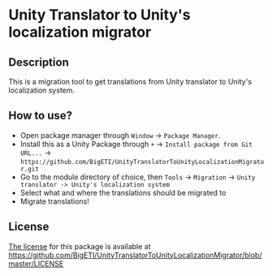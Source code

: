 # Unity Translator to Unity's localization migrator

## Description

This is a migration tool to get translations from Unity translator to Unity's localization system.

## How to use?

- Open package manager through `Window` -> `Package Manager`.
- Install this as a Unity Package through `+` -> `Install package from Git URL...` -> `https://github.com/BigETI/UnityTranslatorToUnityLocalizationMigrator.git`
- Go to the module directory of choice, then `Tools` -> `Migration` -> `Unity translator -> Unity's localization system`
- Select what and where the translations should be migrated to
- Migrate translations!

## License

[The license](https://github.com/BigETI/UnityTranslatorToUnityLocalizationMigrator/blob/master/LICENSE) for this package is available at https://github.com/BigETI/UnityTranslatorToUnityLocalizationMigrator/blob/master/LICENSE